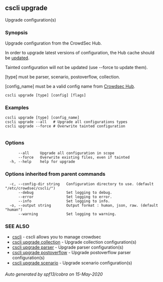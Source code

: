 ## cscli upgrade

Upgrade configuration(s)

### Synopsis


Upgrade configuration from the CrowdSec Hub.

In order to upgrade latest versions of configuration, 
the Hub cache should be [updated](./cscli_update.md).
 
Tainted configuration will not be updated (use --force to update them).

[type] must be parser, scenario, postoverflow, collection.

[config_name] must be a valid config name from [Crowdsec Hub](https://hub.crowdsec.net).
 

 

```
cscli upgrade [type] [config] [flags]
```

### Examples

```
cscli upgrade [type] [config_name]
cscli upgrade --all   # Upgrade all configurations types
cscli upgrade --force # Overwrite tainted configuration
		
```

### Options

```
      --all     Upgrade all configuration in scope
      --force   Overwrite existing files, even if tainted
  -h, --help    help for upgrade
```

### Options inherited from parent commands

```
  -c, --config-dir string   Configuration directory to use. (default "/etc/crowdsec/cscli/")
      --debug               Set logging to debug.
      --error               Set logging to error.
      --info                Set logging to info.
  -o, --output string       Output format : human, json, raw. (default "human")
      --warning             Set logging to warning.
```

### SEE ALSO

* [cscli](cscli.md)	 - cscli allows you to manage crowdsec
* [cscli upgrade collection](cscli_upgrade_collection.md)	 - Upgrade collection configuration(s)
* [cscli upgrade parser](cscli_upgrade_parser.md)	 - Upgrade parser configuration(s)
* [cscli upgrade postoverflow](cscli_upgrade_postoverflow.md)	 - Upgrade postoverflow parser configuration(s)
* [cscli upgrade scenario](cscli_upgrade_scenario.md)	 - Upgrade scenario configuration(s)

###### Auto generated by spf13/cobra on 15-May-2020
